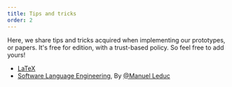 ```yaml
---
title: Tips and tricks
order: 2
---
```


Here, we share tips and tricks acquired when implementing our prototypes, or papers.
It's free for edition, with a trust-based policy.
So feel free to add yours!

- [LaTeX](https://hackmd.diverse-team.fr/LuGwkd6rS7WH-jM97oGW2Q)
- [Software Language Engineering](https://manuelleduc.github.io/awesome-software-language-engineering/), By [@Manuel Leduc](https://mleduc.xyz/)